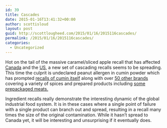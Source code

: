 ```yaml
---
id: 39
title: Cascades
date: 2015-01-16T13:41:32+00:00
author: scottisloud
layout: post
guid: http://scottlougheed.com/2015/01/16/2015116cascades/
permalink: /2015/01/16/2015116cascades/
categories:
  - Uncategorized
---
```

Hot on the tail of the massive&nbsp;caramel/sliced apple recall that has affected <a target="_blank" href="http://www.inspection.gc.ca/about-the-cfia/newsroom/food-recall-warnings/complete-listing/2015-01-09/eng/1420849646175/1420849647112">Canada</a> and the <a target="_blank" href="http://www.foodsafetynews.com/2014/12/carmel-apples-linked-to-listeria-outbreak/#.VLkSfsk950s">US</a>, a new set of cascading recalls seems to be spreading. This time the culprit is undeclared peanut allergen in&nbsp;cumin powder which has&nbsp;prompted <a target="_blank" href="http://www.fda.gov/Safety/Recalls/ucm429688.htm">recalls of cumin itself</a> along with over [50 other brands](http://www.fda.gov/Safety/Recalls/ucm429688.htm) covering a variety of spices and prepared products including <a target="_blank" href="http://www.foodpoisonjournal.com/food-recall/more-meat-recalled-over-peanuts/#.VLkI_sk950s">some prepackaged meats.</a>

<span>Ingredient recalls really demonstrate&nbsp;</span>the&nbsp;interesting dynamic of the global industrial food system. It is in these cases where a single point of failure with a single product can branch out and spread, resulting in a recall many times the size of the original contamination. While it hasn&#8217;t spread to Canada yet, it will be interesting and unsurprising if it eventually does.&nbsp;

 